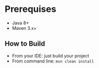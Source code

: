 # Prerequises
- Java 8+
- Maven 3.x+

## How to Build
- From your IDE: just build your project
- From command line: ``mvn clean install``
